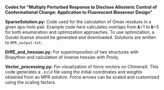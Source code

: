 **Codes for "Multiply Perturbed Response to Disclose Allosteric Control of Conformational Change: Application to Fluorescent Biosensor Design"**

**SparseSolution.py:** Code used for the calculation of Omax residues in a given apo-holo pair. Example code here calculates overlaps from **_k_**=1 to **_k_**=5 for both enumeration and optimization approaches. To use optimization, a Gurobi license should be generated and downloaded. Solutions are written to `MPR_output.txt`.

**DiffE_and_hessian.py:** For superimposition of two structures with Biopython and calculation of inverse hessian with Prody.

**Vector_processing.py:** For visualization of force vectors on ChimeraX. This code generates a `.bild` file using the initial coordinates and weights obtained from an MPR solution. Force arrows can be scaled and customized using the scaling factors.
